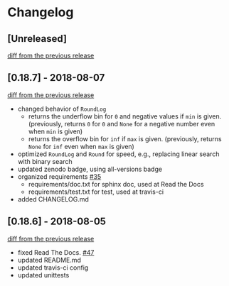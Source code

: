# Changelog

## [Unreleased]

[diff from the previous release](https://github.com/alphatwirl/alphatwirl/compare/v0.18.7...master)

## [0.18.7] - 2018-08-07

[diff from the previous release](https://github.com/alphatwirl/alphatwirl/compare/v0.18.6...v0.18.7)

- changed behavior of `RoundLog`
    - returns the underflow bin for `0` and negative values if `min`
      is given. (previously, returns `0` for `0` and `None` for a
      negative number even when `min` is given)
    - returns the overflow bin for `inf` if `max` is given.
      (previously, returns `None` for `inf` even when `max` is given)
- optimized `RoundLog` and `Round` for speed, e.g., replacing linear
  search with binary search
- updated zenodo badge, using all-versions badge
- organized requirements [\#35](https://github.com/alphatwirl/alphatwirl/issues/35)
    - requirements/doc.txt for sphinx doc, used at Read the Docs
    - requirements/test.txt for test, used at travis-ci
- added CHANGELOG.md

## [0.18.6] - 2018-08-05

[diff from the previous release](https://github.com/alphatwirl/alphatwirl/compare/v0.18.5...v0.18.6)

- fixed Read The Docs. [\#47](https://github.com/alphatwirl/alphatwirl/issues/40)
- updated README.md
- updated travis-ci config
- updated unittests

